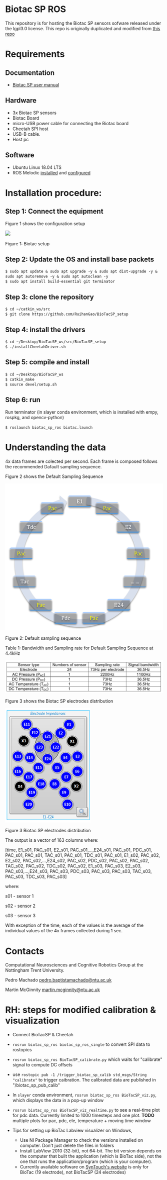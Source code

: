 # Biotac SP ROS

This repository is for hosting the Biotac SP sensors sofware released under the lgpl3.0 license. This repo is originally duplicated and modified from [this repo](https://github.com/CNCR-NTU/biotac_sp_ros)

# Requirements

## Documentation
* [Biotac SP user manual](https://github.com/pedrombmachado/biotac_sp/blob/master/doc/BioTac_SP_Product_Manual.pdf)

## Hardware
* 3x Biotac SP sensors
* Biotac Board
* micro-USB power cable for connecting the Biotac board
* Cheetah SPI host
* USB-B cable.
* Host pc

## Software
* Ubuntu Linux 18.04 LTS
* ROS Melodic [installed](http://wiki.ros.org/melodic/Installation/Ubuntu) and [configured](http://wiki.ros.org/ROS/Tutorials/InstallingandConfiguringROSEnvironment)

# Installation procedure:
## Step 1: Connect the equipment 
Figure 1 shows the configuration setup

![](https://github.com/pedrombmachado/biotac_sp/blob/master/doc/Biotac.png)

Figure 1: Biotac setup
  
## Step 2: Update the OS and install base packets

```
$ sudo apt update & sudo apt upgrade -y & sudo apt dist-upgrade -y & sudo apt autoremove -y & sudo apt autoclean -y
$ sudo apt install build-essential git terminator
```

## Step 3: clone the repository
```
$ cd ~/catkin_ws/src
$ git clone https://github.com/RuihanGao/BioTacSP_setup
```

## Step 4: install the drivers
```
$ cd ~/Desktop/BioTacSP_ws/src/BioTacSP_setup
$ ./installCheetahDriver.sh
```

## Step 5: compile and install
```
$ cd ~/Desktop/BioTacSP_ws
$ catkin_make
$ source devel/setup.sh
```

## Step 6: run

Run terminator (in slayer conda environment, which is installed with empy, rospkg, and opencv-python)

`$ roslaunch biotac_sp_ros biotac.launch`


# Understanding the data
4x data frames are colected per second. Each frame is composed follows the recommended Dafault sampling sequence.

Figure 2 shows the Default Sampling	Sequence

![](https://github.com/CNCR-NTU/biotac_sp/blob/master/doc/data_sampling.png)

Figure 2: Default sampling sequence

Table 1: Bandwidth and Sampling rate for Default Sampling Sequence at 4.4kHz

![](https://github.com/CNCR-NTU/biotac_sp/blob/master/doc/data_sampling_bandwidth.png)

Figure 3 shows the Biotac SP electrodes distribution

![](https://github.com/CNCR-NTU/biotac_sp/blob/master/doc/Electrodes_distribution.png)

Figure 3 Biotac SP electrodes distribution

The output is a vector of 163 columns where:

[time, E1_s01, PAC_s01, E2_s01, PAC_s01,...,E24_s01, PAC_s01, PDC_s01, PAC_s01, PAC_s01, TAC_s01, PAC_s01, TDC_s01, PAC_s01,
E1_s02, PAC_s02, E2_s02, PAC_s02,...,E24_s02, PAC_s02, PDC_s02, PAC_s02, PAC_s02, TAC_s02, PAC_s02, TDC_s02, PAC_s02,
E1_s03, PAC_s03, E2_s03, PAC_s03,...,E24_s03, PAC_s03, PDC_s03, PAC_s03, PAC_s03, TAC_s03, PAC_s03, TDC_s03, PAC_s03]

where:

s01 - sensor 1

s02 - sensor 2

s03 - sensor 3

With exception of the time, each of the values is the average of the individual values of the 4x frames collected during 1 sec.

# Contacts
Computational Neurosciences and Cognitive Robotics Group at the Nottingham Trent University.

Pedro Machado <pedro.baptistamachado@ntu.ac.uk>

Martin McGinnity <martin.mcginnity@ntu.ac.uk>


# RH: steps for modified calibration & visualization
* Connect BioTacSP & Cheetah
* `rosrun biotac_sp_ros biotac_sp_ros_single` to convert SPI data to rostopics
* `rosrun biotac_sp_ros BioTacSP_calibrate.py` which waits for "calibrate" signal to compute DC offsets
* use `rostopic pub -1 /trigger_biotac_sp_calib std_msgs/String "calibrate"` to trigger caibration. The calibrated data are published in "/biotac_sp_pub_calib"
* In `slayer` conda environment, `rosrun biotac_sp_ros BioTacSP_viz.py`, which displays the data in a pop-up window
* `rosrun biotac_sp_ros BioTacSP_viz_realtime.py` to see a real-time plot for pdc data. Currently limited to 1000 timesteps and one plot. **TODO** multiple plots for pac, pdc, ele, temperature + moving time window

* Tips for setting up BioTac Labview visualizer on Windows, <br/>
    - Use NI Package Manager to check the versions installed on computer. Don't just delete the files in folders
    - Install LabView 2010 (32-bit), not 64-bit. The bit version depends on the computer that built the application (which is BioTac side), not the one that runs the application/program (which is your computer).
    - Currently available software on [SynTouch's website](https://syntouchinc.com/software/)  is only for BioTac (19 electrode), not BioTacSP (24 electrodes)
